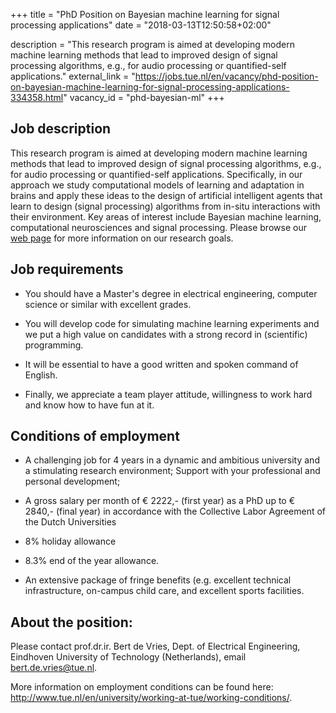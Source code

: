 +++
title = "PhD Position on Bayesian machine learning for signal processing applications"
date = "2018-03-13T12:50:58+02:00"

description = "This research program is aimed at developing modern machine learning methods that lead to improved design of signal processing algorithms, e.g., for audio processing or quantified-self applications."
external_link = "https://jobs.tue.nl/en/vacancy/phd-position-on-bayesian-machine-learning-for-signal-processing-applications-334358.html"
vacancy_id = "phd-bayesian-ml"
+++


## Job description

This research program is aimed at developing modern machine learning methods
that lead to improved design of signal processing algorithms, e.g., for audio
processing or quantified-self applications. Specifically, in our approach we
study computational models of learning and adaptation in brains and apply these
ideas to the design of artificial intelligent agents that learn to design
(signal processing) algorithms from in-situ interactions with their environment.
Key areas of interest include Bayesian machine learning, computational
neurosciences and signal processing. Please browse our [web
page](http://biaslab.org) for more information on our research goals.

## Job requirements

- You should have a Master's degree in electrical engineering, computer science
  or similar with excellent grades.

- You will develop code for simulating machine learning experiments and we put a
  high value on candidates with a strong record in (scientific) programming.

- It will be essential to have a good written and spoken command of English.

- Finally, we appreciate a team player attitude, willingness to work hard and
  know how to have fun at it.

## Conditions of employment

- A challenging job for 4 years in a dynamic and ambitious university and a
  stimulating research environment; Support with your professional and personal
  development;

- A gross salary per month of € 2222,- (first year) as a PhD up to € 2840,-
  (final year) in accordance with the Collective Labor Agreement of the Dutch
  Universities

- 8% holiday allowance

- 8.3% end of the year allowance.

- An extensive package of fringe benefits (e.g. excellent technical
  infrastructure, on-campus child care, and excellent sports facilities.

## About the position: 

Please contact prof.dr.ir. Bert de Vries, Dept. of Electrical Engineering,
Eindhoven University of Technology (Netherlands), email
[bert.de.vries@tue.nl](mailto:bert.de.vries@tue.nl). 

More information on employment conditions can be found here:
http://www.tue.nl/en/university/working-at-tue/working-conditions/. 